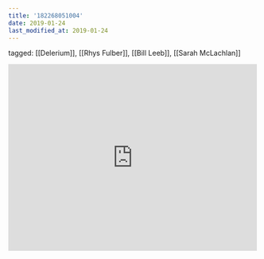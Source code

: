 ```yaml
---
title: '182268051004'
date: 2019-01-24
last_modified_at: 2019-01-24
---
```

tagged: [[Delerium]], [[Rhys Fulber]], [[Bill Leeb]], [[Sarah McLachlan]]
<iframe allow="accelerometer; autoplay; clipboard-write; encrypted-media; gyroscope; picture-in-picture" allowfullscreen="" frameborder="0" height="375" id="youtube_iframe" src="https://www.youtube.com/embed/oTLJjoW867g?feature=oembed&amp;enablejsapi=1&amp;origin=https://safe.txmblr.com&amp;wmode=opaque" width="500"></iframe>